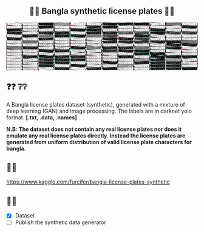 <h2 align="center">🤖🚗 Bangla synthetic license plates 🚗🤖</h2>

<div align="center">
<img hight="300" width="700" alt="GIF" align="center" src="lp_demo.jpg">
</div>

## ❓❓ ❔❔

A Bangla license plates dataset (synthetic), generated with a mixture of deep learning (GAN) and image processing.  The labels are in darknet yolo format. **[.txt, .data, .names]**

**N.B: The dataset does not contain any real license plates nor does it emulate any real license plates directly. Instead the license plates are generated from uniform distribution of valid license plate characters for bangla.**

## 🔎🔎

https://www.kaggle.com/furcifer/bangla-license-plates-synthetic

## 📝📝

- [x] Dataset 
- [ ] Publish the synthetic data generator